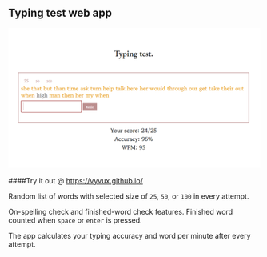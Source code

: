 ## Typing test web app

![typing test](./data/typing-test.png "Typing test")

####Try it out @ https://vyvux.github.io/

Random list of words with selected size of `25`, `50`, or `100` in every attempt.

On-spelling check and finished-word check features. Finished word counted when `space` or `enter` is pressed.

The app calculates your typing accuracy and word per minute after every attempt.
